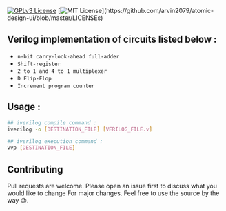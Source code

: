 [![GPLv3 License](https://img.shields.io/badge/License-GPL%20v3-orange.svg)](https://opensource.org/licenses/) [![MIT License](https://img.shields.io/apm/l/atomic-design-ui.svg?)](https://github.com/arvin2079/atomic-design-ui/blob/master/LICENSEs)
## Verilog implementation of circuits listed below :
- `n-bit carry-look-ahead full-adder`
- `Shift-register`
- `2 to 1 and 4 to 1 multiplexer`
- `D Flip-Flop`
- `Increment program counter`

## Usage :
```bash
## iverilog compile command :
iverilog -o [DESTINATION_FILE] [VERILOG_FILE.v]

## iverilog execution command :
vvp [DESTINATION_FILE]
```
## Contributing
Pull requests are welcome.
Please open an issue first to discuss what you would like to change  For major changes.
Feel free to use the source by the way :wink:.

